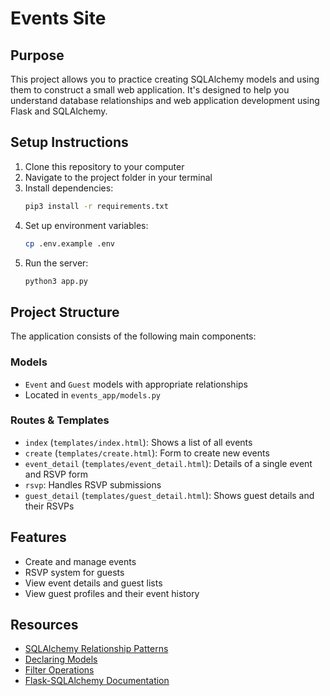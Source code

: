 # Events Site

## Purpose
This project allows you to practice creating SQLAlchemy models and using them to construct a small web application. It's designed to help you understand database relationships and web application development using Flask and SQLAlchemy.

## Setup Instructions

1. Clone this repository to your computer
2. Navigate to the project folder in your terminal
3. Install dependencies:
   ```bash
   pip3 install -r requirements.txt
   ```
4. Set up environment variables:
   ```bash
   cp .env.example .env
   ```
5. Run the server:
   ```bash
   python3 app.py
   ```

## Project Structure

The application consists of the following main components:

### Models
- `Event` and `Guest` models with appropriate relationships
- Located in `events_app/models.py`

### Routes & Templates
- `index` (`templates/index.html`): Shows a list of all events
- `create` (`templates/create.html`): Form to create new events
- `event_detail` (`templates/event_detail.html`): Details of a single event and RSVP form
- `rsvp`: Handles RSVP submissions
- `guest_detail` (`templates/guest_detail.html`): Shows guest details and their RSVPs

## Features
- Create and manage events
- RSVP system for guests
- View event details and guest lists
- View guest profiles and their event history

## Resources
- [SQLAlchemy Relationship Patterns](https://docs.sqlalchemy.org/en/13/orm/relationship_persistence.html)
- [Declaring Models](https://docs.sqlalchemy.org/en/13/orm/mapping_styles.html)
- [Filter Operations](https://docs.sqlalchemy.org/en/13/orm/query.html)
- [Flask-SQLAlchemy Documentation](https://flask-sqlalchemy.palletsprojects.com/)


